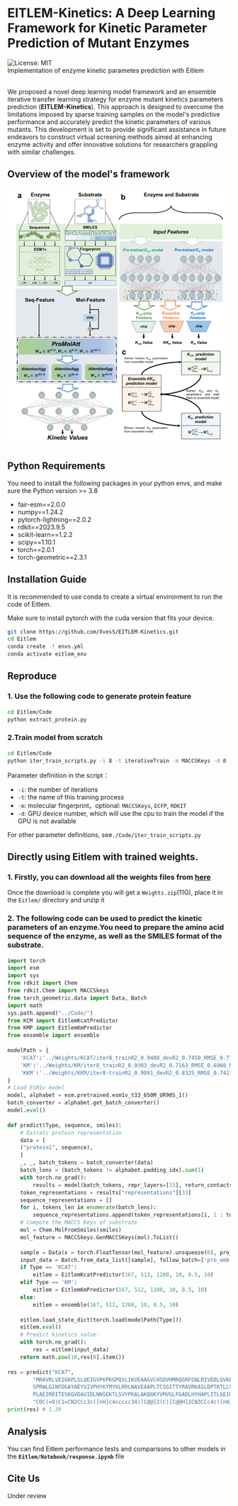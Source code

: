 # EITLEM-Kinetics: A Deep Learning Framework for Kinetic Parameter Prediction of Mutant Enzymes
![License: MIT](https://img.shields.io/badge/License-MIT-yellow.svg) <br>
Implementation of enzyme kinetic parametes prediction with Eitlem<br><br>

We proposed a novel deep learning model framework and an ensemble iterative transfer learning strategy for enzyme mutant kinetics parameters prediction (**EITLEM-Kinetics**). This approach is designed to overcome the limitations imposed by sparse training samples on the model's predictive performance and accurately predict the kinetic parameters of various mutants. This development is set to provide significant assistance in future endeavors to construct virtual screening methods aimed at enhancing enzyme activity and offer innovative solutions for researchers grappling with similar challenges. 

## Overview of the model's framework
![EITLEM-Kinetics](./eitlem.png) 

## Python Requirements
You need to install the following packages in your python envs, and make sure the Python version >= 3.8

- fair-esm==2.0.0
- numpy==1.24.2
- pytorch-lightning==2.0.2
- rdkit==2023.9.5
- scikit-learn==1.2.2
- scipy==1.10.1
- torch==2.0.1
- torch-geometric==2.3.1

<!-- and all the source code is in the /Code/ directory, training and testing code is in the /Notebook/ directory. -->

## Installation Guide
It is recommended to use conda to create a virtual environment to run the code of Eitlem. 

Make sure to install pytorch with the cuda version that fits your device.
```bash
git clone https://github.com/XvesS/EITLEM-Kinetics.git
cd Eitlem
conda create -f envs.yml
conda activate eitlem_env
```

## Reproduce
### 1. Use the following code to generate protein feature
```bash
cd Eitlem/Code
python extract_protein.py
```

### 2.Train model from scratch
```bash
cd Eitlem/Code
python iter_train_scripts.py -i 8 -t iterativeTrain -m MACCSKeys -d 0
```
Parameter definition in the script：
- `-i`: the number of iterations
- `-t`: the name of this training process
- `-m`: molecular fingerprint，optional: `MACCSKeys`, `ECFP`, `RDKIT`
- `-d`: GPU device number, which will use the cpu to train the model if the GPU is not available 

For other parameter definitions, see`./Code/iter_train_scripts.py`

## Directly using Eitlem with trained weights.

### 1. Firstly, you can download all the weights files from **[here](https://drive.google.com/file/d/1ielYt8FwanX9GKGP-5rCV0F8H-NFckZ9/view?usp=drive_link)**

Once the download is complete you will get a `Weights.zip`(11G), place it in the `Eitlem/` directory and unzip it

### 2. The following code can be used to predict the kinetic parameters of an enzyme.You need to prepare the amino acid sequence of the enzyme, as well as the SMILES format of the substrate.

```python
import torch
import esm
import sys
from rdkit import Chem
from rdkit.Chem import MACCSkeys
from torch_geometric.data import Data, Batch
import math
sys.path.append("../Code/")
from KCM import EitlemKcatPredictor
from KMP import EitlemKmPredictor
from ensemble import ensemble

modelPath = {
    'KCAT':'../Weights/KCAT/iter8_trainR2_0.9408_devR2_0.7459_RMSE_0.7751_MAE_0.4787',
    'KM':'../Weights/KM/iter8_trainR2_0.9303_devR2_0.7163_RMSE_0.6960_MAE_0.4802',
    'KKM':'../Weights/KKM/iter8-trainR2_0.9091_devR2_0.8325_RMSE_0.7417_MAE_0.4896'
}
# Load ESM1v model
model, alphabet = esm.pretrained.esm1v_t33_650M_UR90S_1()
batch_converter = alphabet.get_batch_converter()
model.eval()

def predict(Type, sequence, smiles):
    # Extratc protein representation
    data = [
    ("protein1", sequence),
    ]
    _, _, batch_tokens = batch_converter(data)
    batch_lens = (batch_tokens != alphabet.padding_idx).sum(1)
    with torch.no_grad():
        results = model(batch_tokens, repr_layers=[33], return_contacts=False)
    token_representations = results["representations"][33]
    sequence_representations = []
    for i, tokens_len in enumerate(batch_lens):
        sequence_representations.append(token_representations[i, 1 : tokens_len - 1])
    # Compute the MACCS Keys of substrate
    mol = Chem.MolFromSmiles(smiles)
    mol_feature = MACCSkeys.GenMACCSKeys(mol).ToList()

    sample = Data(x = torch.FloatTensor(mol_feature).unsqueeze(0), pro_emb=sequence_representations[0])
    input_data = Batch.from_data_list([sample], follow_batch=['pro_emb'])
    if Type == 'KCAT':
        eitlem = EitlemKcatPredictor(167, 512, 1280, 10, 0.5, 10)
    elif Type == 'KM':
        eitlem = EitlemKmPredictor(167, 512, 1280, 10, 0.5, 10)
    else:
        eitlem = ensemble(167, 512, 1280, 10, 0.5, 10)
    
    eitlem.load_state_dict(torch.load(modelPath[Type]))
    eitlem.eval()
    # Predict kinetics value.
    with torch.no_grad():
        res = eitlem(input_data)
    return math.pow(10,res[0].item())

res = predict("KCAT", 
        "MRAVRLVEIGKPLSLQEIGVPKPKGPQVLIKVEAAGVCHSDVHMRQGRFGNLRIVEDLGVKLPVTLGHEIAGKIEEVGDEVVGYSKGDLVAVNPWQGEGNCYYCRIGEEHLCD\
        SPRWLGINFDGAYAEYVIVPHYKYMYKLRRLNAVEAAPLTCSGITTYRAVRKASLDPTKTLLVVGAGGGLGTMAVQIAKAVSGATIIGVDVREEAVEAAKRAGADYVINASMQD\
        PLAEIRRITESKGVDAVIDLNNSEKTLSVYPKALAKQGKYVMVGLFGADLHYHAPLITLSEIQFVGSLVGNQSDFLGIMRLAEAGKVKPMITKTMKLEEANEAIDNLENFKAIGRQVLIP",
        "COC(=O)C1=CN2CCc3c([nH]c4ccccc34)[C@@]2(C)[C@@H]2CN3CCc4c([nH]c5ccccc45)[C@H]3C[C@H]12")    
print(res) # 1.39

```

## Analysis
You can find Eitlem performance tests and comparisons to other models in the **`Eitlem/Notebook/response.ipynb`** file

## Cite Us

Under review
